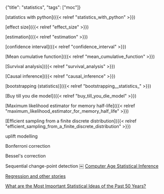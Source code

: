 {"title": "statistics", "tags": ["moc"]}

[statistics with python]({{< relref "statistics_with_python" >}})

[effect size]({{< relref "effect_size" >}})

[estimation]({{< relref "estimation" >}})

[confidence interval]({{< relref "confidence_interval" >}})

[Mean cumulative function]({{< relref "mean_cumulative_function" >}})

[Survival analysis]({{< relref "survival_analysis" >}})

[Causal inference]({{< relref "causal_inference" >}})

[bootstrapping (statistics)]({{< relref "bootstrapping__statistics_" >}})

[Buy till you die model]({{< relref "buy_till_you_die_model" >}})

[Maximum likelihood estimator for memory half-life]({{< relref "maximum_likelihood_estimator_for_memory_half_life" >}})

[Efficient sampling from a finite discrete distribution]({{< relref "efficient_sampling_from_a_finite_discrete_distribution" >}})

uplift modelling

Bonferroni correction

Bessel's correction

Sequential change-point detection
￼
[Computer Age Statistical Inference](https://hastie.su.domains/CASI/)

[Regression and other stories](https://avehtari.github.io/ROS-Examples/index.html)

[What are the Most Important Statistical Ideas of the Past 50 Years?](https://www.tandfonline.com/doi/epub/10.1080/01621459.2021.1938081)

